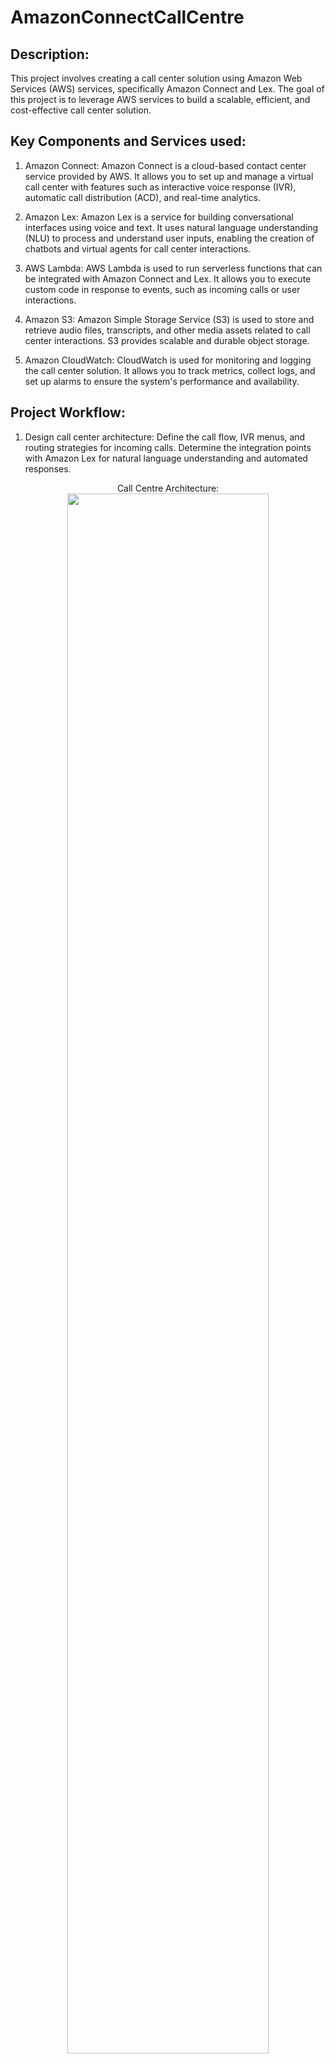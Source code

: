 # AmazonConnectCallCentre
<h2>Description:</h2>
This project involves creating a call center solution using Amazon Web Services (AWS) services, specifically Amazon Connect and Lex. The goal of this project is to leverage AWS services to build a scalable, efficient, and cost-effective call center solution.
<h2> Key Components and Services used:</h2>

1. Amazon Connect: Amazon Connect is a cloud-based contact center service provided by AWS. It allows you to set up and manage a virtual call center with features such as interactive voice response (IVR), automatic call distribution (ACD), and real-time analytics.

2. Amazon Lex: Amazon Lex is a service for building conversational interfaces using voice and text. It uses natural language understanding (NLU) to process and understand user inputs, enabling the creation of chatbots and virtual agents for call center interactions.

3. AWS Lambda: AWS Lambda is used to run serverless functions that can be integrated with Amazon Connect and Lex. It allows you to execute custom code in response to events, such as incoming calls or user interactions.

4. Amazon S3: Amazon Simple Storage Service (S3) is used to store and retrieve audio files, transcripts, and other media assets related to call center interactions. S3 provides scalable and durable object storage.

5. Amazon CloudWatch: CloudWatch is used for monitoring and logging the call center solution. It allows you to track metrics, collect logs, and set up alarms to ensure the system's performance and availability.
<h2>Project Workflow:</h2>

1. Design call center architecture: Define the call flow, IVR menus, and routing strategies for incoming calls. Determine the integration points with Amazon Lex for natural language understanding and automated responses.
<p align="center">
Call Centre Architecture: <br/>
<img src="https://imgur.com/NXmevLq.png" height="80%" width="80%">
<br />
<p align="center">
<img src="https://imgur.com/vE1YJEf.png" height="80%" width="80%">
<br />
    
2. Set up Amazon Connect: Configure Amazon Connect to create the call center instance. Define phone numbers, queues, routing profiles, and hours of operation. Customize the IVR prompts and greetings.
<p align="center">
Creating an Amazon Connect Instance: <br/>
<img src="https://imgur.com/QV7bCw6.png" height="80%" width="80%">
<br/>
    
<p align="center">
Seting up Identity for the Instance<br/>
<img src="https://imgur.com/wyRDc8C.png" height="80%" width="80%">
    
<p align="center">
Creating the Administrator for the instance.This Admin will be used to login on our website later. So do remember the username and password <br/>
<img src="https://imgur.com/7OVujrX.png" height="80%" width="80%">
    
<p align="center">
Seting up the Telephony: <br/>
<img src="https://imgur.com/gWWE6xO.png" height="80%" width="80%">
    
<p align="center">
You can view the S3 Bucket where your Instance Data is Stored. Scroll Down and Press Next.<br/>
<img src="https://imgur.com/nYBy4sz.png" height="80%" width="80%">
    
<p align="center">
Review all your data, Scroll Down and Press Create Instance. <br/>
<img src="https://imgur.com/YLDGfLZ.png" height="80%" width="80%">
<br/>

<p align="center">
Click on the Access URL of the Instance And Use the Admin User And Password Which We Set Up Earlier To Sign In<br/>
<img src="https://imgur.com/Dd6vG2K.png" height="80%" width="80%"> <br/>

<p align="center">
The Next Step is To Set Hours Of Operation. On the Dashboard Click On the Routing Option And Select Hours Of Operation<br/>
<img src="https://imgur.com/ukjoJ1V.png" height="80%" width="80%">

<p align="center">
Click on Add New Hours. Set a name, Select the Preferred Time Zone And Tht Number Of Working Days.<br/>
<img src="https://imgur.com/lW4XEp6.png" height="80%" width="80%">

4. Create Amazon Lex bots: Design and build conversational bots using Amazon Lex. Define intents, slots, and utterances to handle different types of customer inquiries and automate responses.

5. Integrate Amazon Connect and Lex: Configure Amazon Connect to use Amazon Lex bots for handling customer interactions. Set up call flows and routing rules to direct calls to the appropriate Lex bot based on customer inputs.

6. Develop custom Lambda functions: Write and deploy Lambda functions to extend the functionality of Amazon Connect and Lex. This can include custom logic for call routing, data retrieval from external systems, or integration with other AWS services.

7. Store call center data: Set up S3 buckets to store call recordings, transcripts, and other media assets generated during call center interactions. Configure permissions and access control for secure storage.

8. Monitor and analyze: Use CloudWatch to monitor the performance and health of the call center solution. Set up alarms and notifications for critical metrics, such as call wait times or system failures. Analyze call center data to gain insights and improve customer service.
<h2>Benefits of Building a Call Center in AWS using Amazon Connect and Lex:</h2>

1. Scalability: AWS services allow the call center solution to scale up or down based on call volume and agent availability, ensuring optimal performance and customer satisfaction.

2. Cost-effectiveness: With pay-as-you-go pricing and the ability to provision resources as needed, AWS provides a cost-effective solution for building and operating a call center.

3. Automation and efficiency: By leveraging Amazon Lex for automated responses and natural language understanding, the call center can handle a large volume of customer inquiries efficiently, reducing the need for human intervention.                             

4. Integration and extensibility: AWS services, such as Lambda, allow for seamless integration with other systems and the ability to extend the functionality of the call center solution as needed.

5. Real-time analytics: With CloudWatch monitoring and logging, the call center can gain real-time insights into call center performance, agent productivity, and customer satisfaction, enabling continuous improvement.
<br/>
